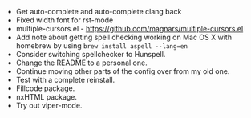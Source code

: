 - Get auto-complete and auto-complete clang back
- Fixed width font for rst-mode
- multiple-cursors.el - <https://github.com/magnars/multiple-cursors.el>
- Add note about getting spell checking working on Mac OS X with
  homebrew by using `brew install aspell --lang=en`
- Consider switching spellchecker to Hunspell.
- Change the README to a personal one.
- Continue moving other parts of the config over from my old one.
- Test with a complete reinstall.
- Fillcode package.
- nxHTML package.
- Try out viper-mode.
